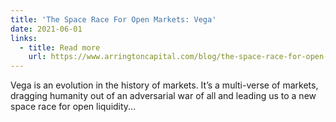 ```yaml
---
title: 'The Space Race For Open Markets: Vega'
date: 2021-06-01
links:
  - title: Read more
    url: https://www.arringtoncapital.com/blog/the-space-race-for-open-markets-vega/
---
```


Vega is an evolution in the history of markets. It’s a multi-verse of markets, dragging humanity out of an adversarial war of all and leading us to a new space race for open liquidity...
